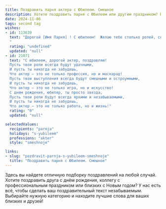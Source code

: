 ```yaml
---
title: Поздравить парня актера с Юбилеем. Смешное
description: Хотите поздравить парня с Юбилеем или другим праздником? Наш ИИ создаст незабываемое поздравление, а вы обязательно выделитесь среди других.  
date: 2024-11-06
tags: second tag
wishes:
- id: 113639
  text: "Дорогой [Имя Парня] ! С юбилеем!  Желаю тебе столько ролей, сколько звезд на небе (ну, или хотя бы столько, сколько у тебя поклонниц!), чтобы каждый твой выход на сцену был триумфальным, а каждый твой монолог – шедевром, который  заставит зал рыдать от смеха (или от умиления – зависит от роли, конечно!).  Пусть в твоей жизни будет меньше  провальных спектаклей, а больше аншлагов и  бурных оваций!  И помни: самый лучший  подарок для актера – это благодарный зритель, ну и, конечно,  достойный гонорар! С юбилеем!
  "
  rating: "undefined"
  updated: "null"
- id: 21071
  text: "С юбилеем, дорогой актер, поздравляю!
  Пусть твои роли всегда будут удачными,
  И пусть ты никогда не забудешь,
  Что актер – это не только профессия, но и маскарад!
  Пусть твои выступления всегда будут смешными и остроумными,
  И пусть ты никогда не забудешь,
  Что актер – это не только игра, но и искусство!
  С днем рождения, юбиляр, ты просто звезда,
  Пусть твои роли будут всегда яркими и незабываемыми,
  И пусть ты никогда не забудешь,
  Что актер – это не только работа, но и жизнь!"
  rating: "0"
  updated: "null"

selectedValues:
  recipients: "parnja"
  holidays: "s-yubileem"
  professions: "akter"
  style: "smeshnoje"

links:
- slug: "pozdravit-parnja-s-yubileem-smeshnoje"
  title: "Поздравить парня с Юбилеем. Смешное"
---
```


Здесь вы найдете отличную подборку поздравлений на любой случай. 
Хотите поздравить друга с днём рождения, коллегу с профессиональным праздником или близких с Новым годом? У нас есть всё, чтобы сделать ваш поздравительный текст незабываемым. Выбирайте нужную категорию и находите лучшие слова для ваших близких и друзей!
